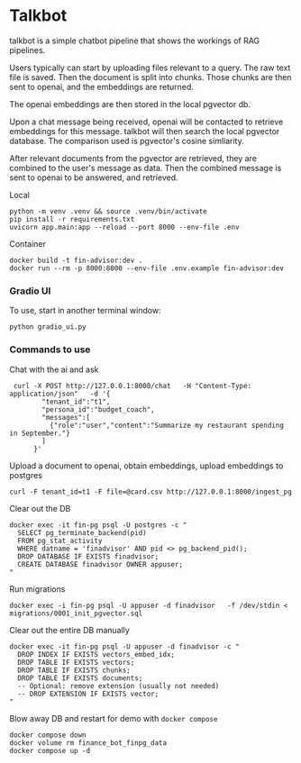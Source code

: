 # Talkbot

talkbot is a simple chatbot pipeline that shows the workings of RAG 
pipelines.

Users typically can start by uploading files relevant to a query. The 
raw text file is saved. Then the document is split into chunks. Those
chunks are then sent to openai, and the embeddings are returned.

The openai embeddings are then stored in the local pgvector db. 

Upon a chat message being received, openai will be contacted to retrieve 
embeddings for this message. talkbot will then search the local pgvector 
database. The comparison used is pgvector's cosine simliarity.

After relevant documents from the pgvector are retrieved, they are 
combined to the user's message as data. Then the combined message is
sent to openai to be answered, and retrieved.

Local

    python -m venv .venv && source .venv/bin/activate
    pip install -r requirements.txt
    uvicorn app.main:app --reload --port 8000 --env-file .env

Container

    docker build -t fin-advisor:dev .
    docker run --rm -p 8000:8000 --env-file .env.example fin-advisor:dev


### Gradio UI

To use, start in another terminal window:

    python gradio_ui.py


### Commands to use

Chat with  the ai and ask

```
 curl -X POST http://127.0.0.1:8000/chat   -H "Content-Type: application/json"   -d '{
        "tenant_id":"t1",
        "persona_id":"budget_coach",
        "messages":[
          {"role":"user","content":"Summarize my restaurant spending in September."}
        ]
      }'
```

Upload a document to openai, obtain embeddings, upload embeddings to postgres
```
curl -F tenant_id=t1 -F file=@card.csv http://127.0.0.1:8000/ingest_pg
```

Clear out the DB
```
docker exec -it fin-pg psql -U postgres -c "
  SELECT pg_terminate_backend(pid)
  FROM pg_stat_activity
  WHERE datname = 'finadvisor' AND pid <> pg_backend_pid();
  DROP DATABASE IF EXISTS finadvisor;
  CREATE DATABASE finadvisor OWNER appuser;
"
```

Run migrations
```
docker exec -i fin-pg psql -U appuser -d finadvisor   -f /dev/stdin < migrations/0001_init_pgvector.sql
```

Clear out the entire DB manually
```
docker exec -it fin-pg psql -U appuser -d finadvisor -c "
  DROP INDEX IF EXISTS vectors_embed_idx;
  DROP TABLE IF EXISTS vectors;
  DROP TABLE IF EXISTS chunks;
  DROP TABLE IF EXISTS documents;
  -- Optional: remove extension (usually not needed)
  -- DROP EXTENSION IF EXISTS vector;
"
```

Blow away DB and restart for demo with `docker compose`
```
docker compose down
docker volume rm finance_bot_finpg_data
docker compose up -d 
```